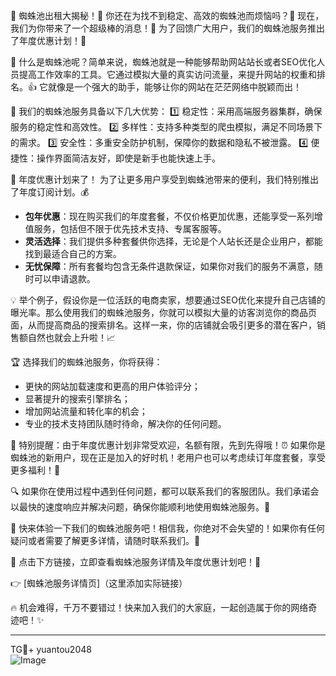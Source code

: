 🎉 蜘蛛池出租大揭秘！🎉 你还在为找不到稳定、高效的蜘蛛池而烦恼吗？👀 现在，我们为你带来了一个超级棒的消息！🚀 为了回馈广大用户，我们的蜘蛛池服务推出了年度优惠计划！🎉

🌈 什么是蜘蛛池呢？简单来说，蜘蛛池就是一种能够帮助网站站长或者SEO优化人员提高工作效率的工具。它通过模拟大量的真实访问流量，来提升网站的权重和排名。👍 它就像是一个强大的助手，能够让你的网站在茫茫网络中脱颖而出！

🌟 我们的蜘蛛池服务具备以下几大优势：
1️⃣ 稳定性：采用高端服务器集群，确保服务的稳定性和高效性。
2️⃣ 多样性：支持多种类型的爬虫模拟，满足不同场景下的需求。
3️⃣ 安全性：多重安全防护机制，保障你的数据和隐私不被泄露。
4️⃣ 便捷性：操作界面简洁友好，即使是新手也能快速上手。

🎁 年度优惠计划来了！
为了让更多用户享受到蜘蛛池带来的便利，我们特别推出了年度订阅计划。💰
- **包年优惠**：现在购买我们的年度套餐，不仅价格更加优惠，还能享受一系列增值服务，包括但不限于优先技术支持、专属客服等。
- **灵活选择**：我们提供多种套餐供你选择，无论是个人站长还是企业用户，都能找到最适合自己的方案。
- **无忧保障**：所有套餐均包含无条件退款保证，如果你对我们的服务不满意，随时可以申请退款。

💡 举个例子，假设你是一位活跃的电商卖家，想要通过SEO优化来提升自己店铺的曝光率。那么使用我们的蜘蛛池服务，你就可以模拟大量的访客浏览你的商品页面，从而提高商品的搜索排名。这样一来，你的店铺就会吸引更多的潜在客户，销售额自然也就会上升啦！📈

🏆 选择我们的蜘蛛池服务，你将获得：
- 更快的网站加载速度和更高的用户体验评分；
- 显著提升的搜索引擎排名；
- 增加网站流量和转化率的机会；
- 专业的技术支持团队随时待命，解决你的任何问题。

📢 特别提醒：由于年度优惠计划非常受欢迎，名额有限，先到先得哦！⏰ 如果你是蜘蛛池的新用户，现在正是加入的好时机！老用户也可以考虑续订年度套餐，享受更多福利！🎈

🔍 如果你在使用过程中遇到任何问题，都可以联系我们的客服团队。我们承诺会以最快的速度响应并解决问题，确保你能顺利地使用蜘蛛池服务。🔧

🚀 快来体验一下我们的蜘蛛池服务吧！相信我，你绝对不会失望的！如果你有任何疑问或者需要了解更多详情，请随时联系我们。👋

🎉 点击下方链接，立即查看蜘蛛池服务详情及年度优惠计划吧！🔗

👉 [蜘蛛池服务详情页]（这里添加实际链接）

🔥 机会难得，千万不要错过！快来加入我们的大家庭，一起创造属于你的网络奇迹吧！✨

---

TG💪+ yuantou2048  
![Image](https://github.com/user-attachments/assets/42a5a4a5-fea9-4a1d-8aa0-73e57e430cca)